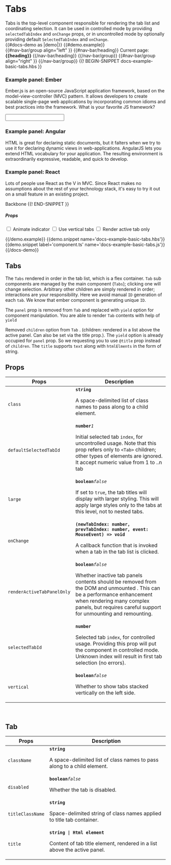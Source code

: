 # Tabs
<div class="bp3-running-text bp3-text-large">
Tabs is the top-level component responsible for rendering the tab list and coordinating selection. It can be used in
controlled mode by providing <code>selectedTabIndex</code> and <code>onChange</code> props, or in uncontrolled mode by optionally providing
default <code>SelectedTabIndex</code> and <code>onChange</code>.

</div>
{{#docs-demo as |demo|}}
{{#demo.example}}
<div class="demo-container">
    <div class="docs-example-frame docs-example-frame-row" data-example-id="TabsExample">
        <div class="docs-example">
        <NavBar>
         {{#nav-bar/group align="left" }}
            {{#nav-bar/heading}} Current page: <strong>{{heading}}</strong> {{/nav-bar/heading}}
         {{/nav-bar/group}}
          {{#nav-bar/group align="right" }}
            <Tabs 
         @animate=true 
         @large=true  @style="height:32px"
         @onChange={{action "onChange" }}
          as |T|>
            <T.tab @title="Home"/>
            <T.tab @title="Files"/>
            <T.tab @title="Builds"/>
        </Tabs>
         {{/nav-bar/group}}
        </NavBar>
            {{! BEGIN-SNIPPET docs-example-basic-tabs.hbs }}
        <Tabs 
         @animate={{animate}} 
         @vertical={{vertical}} 
         @renderActiveTabPanelOnly={{renderActiveTabPanelOnly}} as |T|>
            <T.tab @title="Ember">
                <div>
                    <h3 class="bp3-heading">Example panel: Ember</h3>
                    <p class="bp3-running-text">Ember.js is an open-source JavaScript application framework, based on the
                        model-view-controller (MVC) pattern. It allows developers to create scalable single-page web applications by
                        incorporating common idioms and best practices into the framework. What is your favorite JS framework?</p><input
                        class="bp3-input" type="text">
                </div>
            </T.tab>
            <T.tab @title="Angular">
            <div>
                <h3 class="bp3-heading">Example panel: Angular</h3>
                <p class="bp3-running-text">HTML is great for declaring static documents, but it falters when we try to use it for
                    declaring dynamic views in web-applications. AngularJS lets you extend HTML vocabulary for your application.
                    The resulting environment is extraordinarily expressive, readable, and quick to develop.</p>
            </div>
            </T.tab>
            <T.tab @title="React">
            <div>
                <h3 class="bp3-heading">Example panel: React</h3>
                <p class="bp3-running-text">Lots of people use React as the V in MVC. Since React makes no assumptions about the
                    rest of your technology stack, it's easy to try it out on a small feature in an existing project.</p>
            </div>
            </T.tab>
            <T.tab @title="Backbone" @disabled=true>
                Backbone
            </T.tab>
            <T.expander></T.expander>
            <T.content>
             <InputGroup @fill=true @type="text" @placeholder="Search..." ></InputGroup>
            </T.content>
        </Tabs>
            {{! END-SNIPPET }}
        </div>
        <div class="docs-example-options">
            <h5 class="bp3-heading">Props</h5>
            <div class="bp3-form-group">
                    <label class="bp3-control bp3-switch">
                        <input type="checkbox" onclick={{action 'onAnimate'}}>
                        <span class="bp3-control-indicator"></span>
                        Animate indicator
                    </label>
                    <label class="bp3-control bp3-switch">
                        <input type="checkbox" onclick={{action 'onVertical'}}>
                        <span class="bp3-control-indicator"></span>
                        Use vertical tabs
                    </label>
                    <label class="bp3-control bp3-switch">
                        <input type="checkbox" onclick={{action 'onActivePanel'}}>
                        <span class="bp3-control-indicator"></span>
                        Render active tab only
                    </label>
                </div>
            </div>
        </div>
</div>


{{/demo.example}}
{{demo.snippet name='docs-example-basic-tabs.hbs'}}
{{demo.snippet label='component.ts' name='docs-example-basic-tabs.js'}}
{{/docs-demo}}

## Tabs

<div class="bp3-running-text bp3-text-large">
<p>The <code>Tabs</code> rendered in order in the tab list, which is a flex container. <code>Tab</code> sub components  are managed by the main component (<code>Tabs</code>); clicking one will change selection. Arbitrary other children are simply rendered in order; interactions are your responsibility.
Here we avoid manual <code>ID</code>  generation of each <code>tab</code>. We know that ember component is generating unique <code>ID</code>. 
</p>
<p>
The <code>panel</code> prop is removed from <code>Tab</code> and replaced with <code>yield</code> option for component 
   manipulation. You are able to render <code>Tab</code> contents with help of <code>yield</code> 
</p>
<p>
Removed <code>children</code> option from <code>Tab</code> . (children:  rendered in a list above the active panel. Can also be set via the title prop.). The <code>yield</code> option is already occupied for <code>panel</code> prop. So we requesting you to use <code>@title</code> prop instead of <code>children</code>. The <code>title</code> supports <code>text</code> along with <code>htmlElments</code> in the form of string.      
</p>
</div>


## Props


<div class="docs-modifiers-table bp3-running-text">
  <table class="bp3-html-table">
    <thead>
      <tr>
        <th>Props</th>
        <th>Description</th>
      </tr>
    </thead>
    <tbody>
      <tr>
        <td class="docs-prop-name"><code>class</code></td>
        <td class="docs-prop-details"><code class="docs-prop-type"><strong>string</strong><em class="docs-prop-default bp3-text-muted"></em></code>
          <div class="docs-prop-description">
            <div class="docs-section">
              <div class="bp3-running-text">
                <p>A space-delimited list of class names to pass along to a child element.</p>
              </div>
            </div>
          </div>
        </td>
      </tr>
      <tr>
        <td class="docs-prop-name"><code>defaultSelectedTabId</code></td>
        <td class="docs-prop-details"><code class="docs-prop-type"><strong>number</strong><em class="docs-prop-default bp3-text-muted">1</em></code>
          <div class="docs-prop-description">
            <div class="docs-section">
              <div class="bp3-running-text">
                <p>Initial selected tab <code>index</code>, for uncontrolled usage.
                  Note that this prop refers only to <code>&lt;Tab&gt;</code> children; other types of elements are
                  ignored. It accept numeric value from 1 to ..n tab</p>
              </div>
            </div>
          </div>
          <div class="docs-prop-tags"></div>
        </td>
      </tr>
      <tr>
        <td class="docs-prop-name"><code>large</code></td>
        <td class="docs-prop-details"><code class="docs-prop-type"><strong>boolean</strong><em class="docs-prop-default bp3-text-muted">false</em></code>
          <div class="docs-prop-description">
            <div class="docs-section">
              <div class="bp3-running-text">
                <p>If set to <code>true</code>, the tab titles will display with larger styling.
                  This will apply large styles only to the tabs at this level, not to nested tabs.</p>
              </div>
            </div>
          </div>
          <div class="docs-prop-tags"></div>
        </td>
      </tr>
      <tr>
        <td class="docs-prop-name"><code>onChange</code></td>
        <td class="docs-prop-details"><code class="docs-prop-type"><strong>(newTabIndex: number, prevTabIndex: number, event: MouseEvent) =&gt; void</strong></code>
          <div class="docs-prop-description">
            <div class="docs-section">
              <div class="bp3-running-text">
                <p>A callback function that is invoked when a tab in the tab list is clicked.</p>
              </div>
            </div>
          </div>
          <div class="docs-prop-tags"></div>
        </td>
      </tr>
      <tr>
        <td class="docs-prop-name"><code>renderActiveTabPanelOnly</code></td>
        <td class="docs-prop-details"><code class="docs-prop-type"><strong>boolean</strong><em class="docs-prop-default bp3-text-muted">false</em></code>
          <div class="docs-prop-description">
            <div class="docs-section">
              <div class="bp3-running-text">
                <p>Whether inactive tab panels contents should be removed from the DOM and unmounted .
                  This can be a performance enhancement when rendering many complex panels, but requires
                  careful support for unmounting and remounting.</p>
              </div>
            </div>
          </div>
          <div class="docs-prop-tags"></div>
        </td>
      </tr>
      <tr>
        <td class="docs-prop-name"><code>selectedTabId</code></td>
        <td class="docs-prop-details"><code class="docs-prop-type"><strong>number</strong><em class="docs-prop-default bp3-text-muted"></em></code>
          <div class="docs-prop-description">
            <div class="docs-section">
              <div class="bp3-running-text">
                <p>Selected tab <code>index</code>, for controlled usage.
                  Providing this prop will put the component in controlled mode.
                  Unknown index will result in first tab selection (no errors).</p>
              </div>
            </div>
          </div>
          <div class="docs-prop-tags"></div>
        </td>
      </tr>
      <tr>
        <td class="docs-prop-name"><code>vertical</code></td>
        <td class="docs-prop-details"><code class="docs-prop-type"><strong>boolean</strong><em class="docs-prop-default bp3-text-muted">false</em></code>
          <div class="docs-prop-description">
            <div class="docs-section">
              <div class="bp3-running-text">
                <p>Whether to show tabs stacked vertically on the left side.</p>
              </div>
            </div>
          </div>
          <div class="docs-prop-tags"></div>
        </td>
      </tr>
    </tbody>
  </table>
  <br>
</div>

## Tab

<div class="docs-modifiers-table bp3-running-text">
  <table class="bp3-html-table">
    <thead>
      <tr>
        <th>Props</th>
        <th>Description</th>
      </tr>
    </thead>
    <tbody>
      <tr>
        <td class="docs-prop-name"><code>className</code></td>
        <td class="docs-prop-details"><code class="docs-prop-type"><strong>string</strong><em class="docs-prop-default bp3-text-muted"></em></code>
          <div class="docs-prop-description">
            <div class="docs-section">
              <div class="bp3-running-text">
                <p>A space-delimited list of class names to pass along to a child element.</p>
              </div>
            </div>
          </div>
        </td>
      </tr>
      <tr>
        <td class="docs-prop-name"><code>disabled</code></td>
        <td class="docs-prop-details"><code class="docs-prop-type"><strong>boolean</strong><em class="docs-prop-default bp3-text-muted">false</em></code>
          <div class="docs-prop-description">
            <div class="docs-section">
              <div class="bp3-running-text">
                <p>Whether the tab is disabled.</p>
              </div>
            </div>
          </div>
          <div class="docs-prop-tags"></div>
        </td>
      </tr>
      <tr>
        <td class="docs-prop-name"><code>titleClassName</code></td>
        <td class="docs-prop-details"><code class="docs-prop-type"><strong>string</strong><em class="docs-prop-default bp3-text-muted"></em></code>
          <div class="docs-prop-description">
            <div class="docs-section">
              <div class="bp3-running-text">
                <p>Space-delimited string of class names applied to title tab container.</p>
              </div>
            </div>
          </div>
          <div class="docs-prop-tags"></div>
        </td>
      </tr>
      <tr>
        <td class="docs-prop-name"><code>title</code></td>
        <td class="docs-prop-details"><code class="docs-prop-type"><strong>string | Html element</strong><em class="docs-prop-default bp3-text-muted"></em></code>
          <div class="docs-prop-description">
            <div class="docs-section">
              <div class="bp3-running-text">
                <p>Content of tab title element, rendered in a list above the active panel.
               </p>
              </div>
            </div>
          </div>
          <div class="docs-prop-tags"></div>
        </td>
      </tr>
    </tbody>
  </table>
</div>